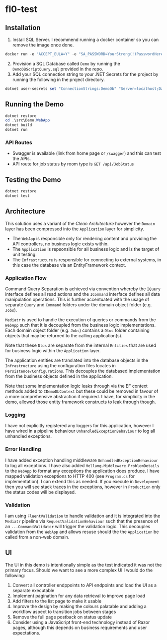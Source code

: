 # fl0-test

## Installation

1. Install SQL Server. I recommend running a docker container so you can remove the image once done.

```PowerShell
docker run -e "ACCEPT_EULA=Y" -e "SA_PASSWORD=YourStrong(!)PasswordHere" -p 1433:1433 -d mcr.microsoft.com/mssql/server:2022-latest
```

2. Provision a SQL Database called `Demo` by running the `DemoDBScriptQuery.sql` provided in the repo.
3. Add your SQL connection string to your .NET Secrets for the project by running the following in the project directory.

```PowerShell
dotnet user-secrets set "ConnectionStrings:DemoDb" "Server=localhost;Database=Demo;User Id=sa;Password=YourStrong(!)PasswordHere;"
```

## Running the Demo

```PowerShell
dotnet restore
cd .\src\Demo.WebApp
dotnet build
dotnet run
```

### API Routes

* Swagger is available (link from home page or `/swagger`) and this can test the APIs.
* API route for job status by room type is `GET /api/JobStatus`

## Testing the Demo

```PowerShell
dotnet restore
dotnet test
```

## Architecture

This solution uses a variant of the *Clean Architecture* however the `Domain` layer has been compressed into the `Application` layer for simplicity.
* The `WebApp` is responsible only for rendering content and providing the API controllers, no business logic exists within.
* The `Application` is repsonsible for all business logic and is the target of unit testing.
* The `Infrastructure` is responsible for connecting to external systems, in this case the database via an EntityFramework context.

### Application Flow

Command Query Separation is achieved via convention whereby the `IQuery` interface defines all read actions and the `ICommand` interface 
defines all data manipulation operations. This is further accentuated with the usage of separate `Query` and `Command` folders under the domain
object folder (e.g. `Jobs`).

`Mediatr` is used to handle the execution of queries or commands from the `WebApp` such that it is decoupled from the business logic implementations.
Each domain object folder (e.g. `Jobs`) contains a `Dtos` folder containing objects that may be returned to the calling application(s).

Note that these `Dtos` are separate from the internal `Entities` that are used for business logic within the `Application` layer.

The application entities are translated into the database objects in the `Infrastructure` using the configuration files locates in 
`Persistence/Configurations`. This decouples the databased implementation from the business objects defined in the application.

Note that some implementation logic leaks through via the EF context methods added to `IDemoDbContext` but these could be removed in favour
of a more comprehensive abstraction if required. I have, for simplicity in the demo, allowed those entity framework constructs to leak 
through though.

### Logging

I have not explicitly registered any loggers for this application, however I have wired in a pipeline behaviour `UnhandledExceptionBehaviour` to 
log all unhandled exceptions.

### Error Handling

I have added exception handling middleware `UnhandledExceptionBehaviour` to log all exceptions. I have also added `Hellang.Middleware.ProblemDetails` 
to the `WebApp` to format any exceptions the application does produce. I have mapped validation exceptions to HTTP 400 (see `Program.cs` for implementation).
I can extend this as needed. If you execute in `Development` then you will see stack traces in the exceptions, however in `Production` only the
status codes will be displayed.

### Validation

I am using `FluentValidation` to handle validation and it is integrated into the `Mediatr` pipeline via `RequestValidationBehaviour` such
that the presence of an `...CommandValidator` will trigger the validation logic. This decouples validation from the `WebApp` and allows resuse
should the the `Application` be called from a non-web domain.

## UI

The UI in this demo is intentionally simple as the test indicated it was not the primary focus. Should we want to see a more complex 
UI I would do the following:

1. Convert all controller endppoints to API endpoints and load the UI as a separate executable
2. Implement pagination for any data retrieval to improve page load
3. Add filters to the list page to make it usable
4. Improve the design by making the colours palatable and adding a workflow aspect to transition jobs between stages
5. Remove the full page postback on status update
6. Consider using a JavaScript front-end technology instead of Razor pages, although this depends on business requirements and user expectations.
